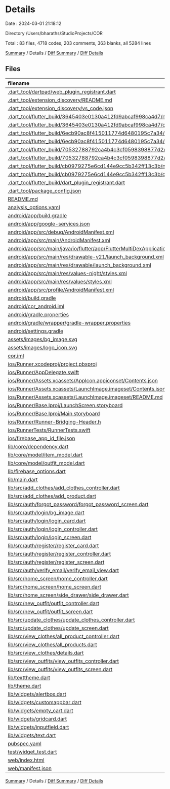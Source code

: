 # Details

Date : 2024-03-01 21:18:12

Directory /Users/bharaths/StudioProjects/COR

Total : 83 files,  4718 codes, 203 comments, 363 blanks, all 5284 lines

[Summary](results.md) / Details / [Diff Summary](diff.md) / [Diff Details](diff-details.md)

## Files
| filename | language | code | comment | blank | total |
| :--- | :--- | ---: | ---: | ---: | ---: |
| [.dart_tool/dartpad/web_plugin_registrant.dart](/.dart_tool/dartpad/web_plugin_registrant.dart) | Dart | 15 | 6 | 4 | 25 |
| [.dart_tool/extension_discovery/README.md](/.dart_tool/extension_discovery/README.md) | Markdown | 21 | 0 | 11 | 32 |
| [.dart_tool/extension_discovery/vs_code.json](/.dart_tool/extension_discovery/vs_code.json) | JSON | 1 | 0 | 0 | 1 |
| [.dart_tool/flutter_build/3645403e0130a412fd9abcaf998ca4d7/native_assets.yaml](/.dart_tool/flutter_build/3645403e0130a412fd9abcaf998ca4d7/native_assets.yaml) | YAML | 5 | 0 | 0 | 5 |
| [.dart_tool/flutter_build/3645403e0130a412fd9abcaf998ca4d7/outputs.json](/.dart_tool/flutter_build/3645403e0130a412fd9abcaf998ca4d7/outputs.json) | JSON | 1 | 0 | 0 | 1 |
| [.dart_tool/flutter_build/6ecb90ac8f415011774d6480195c7a34/native_assets.yaml](/.dart_tool/flutter_build/6ecb90ac8f415011774d6480195c7a34/native_assets.yaml) | YAML | 5 | 0 | 0 | 5 |
| [.dart_tool/flutter_build/6ecb90ac8f415011774d6480195c7a34/outputs.json](/.dart_tool/flutter_build/6ecb90ac8f415011774d6480195c7a34/outputs.json) | JSON | 1 | 0 | 0 | 1 |
| [.dart_tool/flutter_build/70532788792ca4b4c3cf0598398877d2/native_assets.yaml](/.dart_tool/flutter_build/70532788792ca4b4c3cf0598398877d2/native_assets.yaml) | YAML | 5 | 0 | 0 | 5 |
| [.dart_tool/flutter_build/70532788792ca4b4c3cf0598398877d2/outputs.json](/.dart_tool/flutter_build/70532788792ca4b4c3cf0598398877d2/outputs.json) | JSON | 1 | 0 | 0 | 1 |
| [.dart_tool/flutter_build/cb0979275e6cd144e9cc5b342ff13c3b/native_assets.yaml](/.dart_tool/flutter_build/cb0979275e6cd144e9cc5b342ff13c3b/native_assets.yaml) | YAML | 5 | 0 | 0 | 5 |
| [.dart_tool/flutter_build/cb0979275e6cd144e9cc5b342ff13c3b/outputs.json](/.dart_tool/flutter_build/cb0979275e6cd144e9cc5b342ff13c3b/outputs.json) | JSON | 1 | 0 | 0 | 1 |
| [.dart_tool/flutter_build/dart_plugin_registrant.dart](/.dart_tool/flutter_build/dart_plugin_registrant.dart) | Dart | 130 | 5 | 18 | 153 |
| [.dart_tool/package_config.json](/.dart_tool/package_config.json) | JSON | 536 | 0 | 1 | 537 |
| [README.md](/README.md) | Markdown | 16 | 0 | 7 | 23 |
| [analysis_options.yaml](/analysis_options.yaml) | YAML | 3 | 22 | 4 | 29 |
| [android/app/build.gradle](/android/app/build.gradle) | Groovy | 51 | 5 | 12 | 68 |
| [android/app/google-services.json](/android/app/google-services.json) | JSON | 29 | 0 | 0 | 29 |
| [android/app/src/debug/AndroidManifest.xml](/android/app/src/debug/AndroidManifest.xml) | XML | 3 | 4 | 1 | 8 |
| [android/app/src/main/AndroidManifest.xml](/android/app/src/main/AndroidManifest.xml) | XML | 33 | 11 | 1 | 45 |
| [android/app/src/main/java/io/flutter/app/FlutterMultiDexApplication.java](/android/app/src/main/java/io/flutter/app/FlutterMultiDexApplication.java) | Java | 13 | 9 | 4 | 26 |
| [android/app/src/main/res/drawable-v21/launch_background.xml](/android/app/src/main/res/drawable-v21/launch_background.xml) | XML | 4 | 7 | 2 | 13 |
| [android/app/src/main/res/drawable/launch_background.xml](/android/app/src/main/res/drawable/launch_background.xml) | XML | 4 | 7 | 2 | 13 |
| [android/app/src/main/res/values-night/styles.xml](/android/app/src/main/res/values-night/styles.xml) | XML | 9 | 9 | 1 | 19 |
| [android/app/src/main/res/values/styles.xml](/android/app/src/main/res/values/styles.xml) | XML | 9 | 9 | 1 | 19 |
| [android/app/src/profile/AndroidManifest.xml](/android/app/src/profile/AndroidManifest.xml) | XML | 3 | 4 | 1 | 8 |
| [android/build.gradle](/android/build.gradle) | Groovy | 16 | 0 | 3 | 19 |
| [android/cor_android.iml](/android/cor_android.iml) | XML | 29 | 0 | 1 | 30 |
| [android/gradle.properties](/android/gradle.properties) | Properties | 3 | 0 | 1 | 4 |
| [android/gradle/wrapper/gradle-wrapper.properties](/android/gradle/wrapper/gradle-wrapper.properties) | Properties | 5 | 0 | 1 | 6 |
| [android/settings.gradle](/android/settings.gradle) | Groovy | 22 | 0 | 5 | 27 |
| [assets/images/bg_image.svg](/assets/images/bg_image.svg) | XML | 1 | 0 | 0 | 1 |
| [assets/images/logo_icon.svg](/assets/images/logo_icon.svg) | XML | 397 | 0 | 1 | 398 |
| [cor.iml](/cor.iml) | XML | 17 | 0 | 1 | 18 |
| [ios/Runner.xcodeproj/project.pbxproj](/ios/Runner.xcodeproj/project.pbxproj) | Project.pbxproj | 642 | 31 | 16 | 689 |
| [ios/Runner/AppDelegate.swift](/ios/Runner/AppDelegate.swift) | Swift | 12 | 0 | 2 | 14 |
| [ios/Runner/Assets.xcassets/AppIcon.appiconset/Contents.json](/ios/Runner/Assets.xcassets/AppIcon.appiconset/Contents.json) | JSON | 122 | 0 | 1 | 123 |
| [ios/Runner/Assets.xcassets/LaunchImage.imageset/Contents.json](/ios/Runner/Assets.xcassets/LaunchImage.imageset/Contents.json) | JSON | 23 | 0 | 1 | 24 |
| [ios/Runner/Assets.xcassets/LaunchImage.imageset/README.md](/ios/Runner/Assets.xcassets/LaunchImage.imageset/README.md) | Markdown | 3 | 0 | 2 | 5 |
| [ios/Runner/Base.lproj/LaunchScreen.storyboard](/ios/Runner/Base.lproj/LaunchScreen.storyboard) | XML | 36 | 1 | 1 | 38 |
| [ios/Runner/Base.lproj/Main.storyboard](/ios/Runner/Base.lproj/Main.storyboard) | XML | 25 | 1 | 1 | 27 |
| [ios/Runner/Runner-Bridging-Header.h](/ios/Runner/Runner-Bridging-Header.h) | C++ | 1 | 0 | 1 | 2 |
| [ios/RunnerTests/RunnerTests.swift](/ios/RunnerTests/RunnerTests.swift) | Swift | 7 | 2 | 4 | 13 |
| [ios/firebase_app_id_file.json](/ios/firebase_app_id_file.json) | JSON | 7 | 0 | 0 | 7 |
| [lib/core/dependency.dart](/lib/core/dependency.dart) | Dart | 54 | 0 | 9 | 63 |
| [lib/core/model/item_model.dart](/lib/core/model/item_model.dart) | Dart | 46 | 0 | 5 | 51 |
| [lib/core/model/outfit_model.dart](/lib/core/model/outfit_model.dart) | Dart | 39 | 0 | 5 | 44 |
| [lib/firebase_options.dart](/lib/firebase_options.dart) | Dart | 58 | 12 | 5 | 75 |
| [lib/main.dart](/lib/main.dart) | Dart | 49 | 0 | 8 | 57 |
| [lib/src/add_clothes/add_clothes_controller.dart](/lib/src/add_clothes/add_clothes_controller.dart) | Dart | 113 | 16 | 21 | 150 |
| [lib/src/add_clothes/add_product.dart](/lib/src/add_clothes/add_product.dart) | Dart | 120 | 0 | 3 | 123 |
| [lib/src/auth/forgot_password/forgot_password_screen.dart](/lib/src/auth/forgot_password/forgot_password_screen.dart) | Dart | 41 | 0 | 8 | 49 |
| [lib/src/auth/login/bg_image.dart](/lib/src/auth/login/bg_image.dart) | Dart | 18 | 0 | 3 | 21 |
| [lib/src/auth/login/login_card.dart](/lib/src/auth/login/login_card.dart) | Dart | 105 | 1 | 5 | 111 |
| [lib/src/auth/login/login_controller.dart](/lib/src/auth/login/login_controller.dart) | Dart | 106 | 0 | 9 | 115 |
| [lib/src/auth/login/login_screen.dart](/lib/src/auth/login/login_screen.dart) | Dart | 23 | 0 | 5 | 28 |
| [lib/src/auth/register/register_card.dart](/lib/src/auth/register/register_card.dart) | Dart | 68 | 0 | 9 | 77 |
| [lib/src/auth/register/register_controller.dart](/lib/src/auth/register/register_controller.dart) | Dart | 52 | 0 | 7 | 59 |
| [lib/src/auth/register/register_screen.dart](/lib/src/auth/register/register_screen.dart) | Dart | 25 | 0 | 5 | 30 |
| [lib/src/auth/verify_email/verify_email_view.dart](/lib/src/auth/verify_email/verify_email_view.dart) | Dart | 68 | 2 | 6 | 76 |
| [lib/src/home_screen/home_controller.dart](/lib/src/home_screen/home_controller.dart) | Dart | 11 | 0 | 3 | 14 |
| [lib/src/home_screen/home_screen.dart](/lib/src/home_screen/home_screen.dart) | Dart | 54 | 0 | 5 | 59 |
| [lib/src/home_screen/side_drawer/side_drawer.dart](/lib/src/home_screen/side_drawer/side_drawer.dart) | Dart | 131 | 1 | 8 | 140 |
| [lib/src/new_outfit/outfit_controller.dart](/lib/src/new_outfit/outfit_controller.dart) | Dart | 116 | 2 | 11 | 129 |
| [lib/src/new_outfit/outfit_screen.dart](/lib/src/new_outfit/outfit_screen.dart) | Dart | 128 | 0 | 4 | 132 |
| [lib/src/update_clothes/update_clothes_controller.dart](/lib/src/update_clothes/update_clothes_controller.dart) | Dart | 113 | 6 | 13 | 132 |
| [lib/src/update_clothes/update_screen.dart](/lib/src/update_clothes/update_screen.dart) | Dart | 87 | 0 | 5 | 92 |
| [lib/src/view_clothes/all_product_controller.dart](/lib/src/view_clothes/all_product_controller.dart) | Dart | 64 | 0 | 8 | 72 |
| [lib/src/view_clothes/all_products.dart](/lib/src/view_clothes/all_products.dart) | Dart | 138 | 0 | 6 | 144 |
| [lib/src/view_clothes/details.dart](/lib/src/view_clothes/details.dart) | Dart | 107 | 1 | 4 | 112 |
| [lib/src/view_outfits/view_outfits_controller.dart](/lib/src/view_outfits/view_outfits_controller.dart) | Dart | 62 | 3 | 13 | 78 |
| [lib/src/view_outfits/view_outfits_screen.dart](/lib/src/view_outfits/view_outfits_screen.dart) | Dart | 89 | 0 | 4 | 93 |
| [lib/texttheme.dart](/lib/texttheme.dart) | Dart | 29 | 0 | 2 | 31 |
| [lib/theme.dart](/lib/theme.dart) | Dart | 53 | 0 | 3 | 56 |
| [lib/widgets/alertbox.dart](/lib/widgets/alertbox.dart) | Dart | 24 | 0 | 6 | 30 |
| [lib/widgets/customappbar.dart](/lib/widgets/customappbar.dart) | Dart | 23 | 0 | 5 | 28 |
| [lib/widgets/empty_cart.dart](/lib/widgets/empty_cart.dart) | Dart | 18 | 0 | 3 | 21 |
| [lib/widgets/gridcard.dart](/lib/widgets/gridcard.dart) | Dart | 23 | 0 | 3 | 26 |
| [lib/widgets/inputfield.dart](/lib/widgets/inputfield.dart) | Dart | 41 | 0 | 3 | 44 |
| [lib/widgets/text.dart](/lib/widgets/text.dart) | Dart | 30 | 0 | 7 | 37 |
| [pubspec.yaml](/pubspec.yaml) | YAML | 33 | 0 | 8 | 41 |
| [test/widget_test.dart](/test/widget_test.dart) | Dart | 14 | 10 | 7 | 31 |
| [web/index.html](/web/index.html) | HTML | 38 | 16 | 6 | 60 |
| [web/manifest.json](/web/manifest.json) | JSON | 35 | 0 | 1 | 36 |

[Summary](results.md) / Details / [Diff Summary](diff.md) / [Diff Details](diff-details.md)